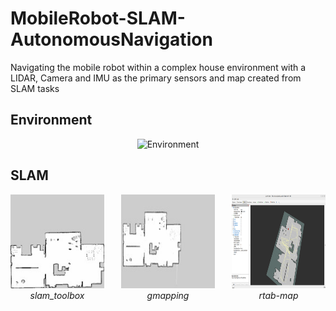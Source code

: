 # MobileRobot-SLAM-AutonomousNavigation

Navigating the mobile robot within a complex house environment with a LIDAR, Camera and IMU as the primary sensors and map created from SLAM tasks

## Environment
<p align="center"> <img src="https://github.com/AkshayLaddha943/MobileRobot-SLAM-AutonomousNavigation/assets/62604049/7563525e-3ff4-476a-b324-48ed0f4f58e2" height="500" width=800" alt="Environment">
<br/>

## SLAM

<div style="display: flex; justify-content: space-between;">
    <div style="text-align: center;">
        <img src="https://github.com/AkshayLaddha943/MobileRobot-SLAM-AutonomousNavigation/blob/main/images/slam_toolbox.jpg" height="150" width="150" alt="slam_toolbox">
        <br>
        <em>slam_toolbox</em>
    </div>

<div style="text-align: center;">
        <img src="https://github.com/AkshayLaddha943/MobileRobot-SLAM-AutonomousNavigation/blob/main/images/gmapping.jpg" height="150" width="150" alt="gmapping">
        <br>
        <em>gmapping</em>
    </div>

<div style="text-align: center;">
        <img src="https://github.com/AkshayLaddha943/MobileRobot-SLAM-AutonomousNavigation/blob/main/images/rtabmap.png" height="150" width="150" alt="rtabmap">
        <br>
        <em>rtab-map</em>
    </div>
</div>


